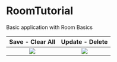 # RoomTutorial
Basic application with Room Basics

 Save - Clear All      |      Update - Delete 
:-------------------------: | :-------------------------:
![](https://github.com/icanerdogan/RoomTutorial/assets/52867508/824b9e98-0886-42aa-a4e4-e924078a4ae5) | ![](https://github.com/icanerdogan/RoomTutorial/assets/52867508/f3305a92-583c-45e1-be66-0d68ee17a924)

